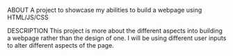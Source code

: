 ABOUT 
A project to showcase my abilities to build a webpage using HTML/JS/CSS

DESCRIPTION
This project is more about the different aspects into building a webpage rather than the design of one. I will be using different user inputs to alter different aspects of the page.